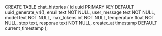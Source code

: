 CREATE TABLE chat_histories (
    id uuid PRIMARY KEY DEFAULT uuid_generate_v4(),
    email text NOT NULL,
    user_message text NOT NULL,
    model text NOT NULL,
    max_tokens int NOT NULL,
    temperature float NOT NULL,
    stop text,
    response text NOT NULL,
    created_at timestamp DEFAULT current_timestamp
);